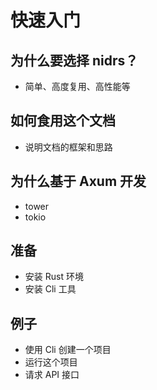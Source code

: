 # 快速入门

## 为什么要选择 nidrs？

- 简单、高度复用、高性能等

## 如何食用这个文档

- 说明文档的框架和思路

## 为什么基于 Axum 开发

- tower
- tokio

## 准备

- 安装 Rust 环境
- 安装 Cli 工具

## 例子

- 使用 Cli 创建一个项目
- 运行这个项目
- 请求 API 接口